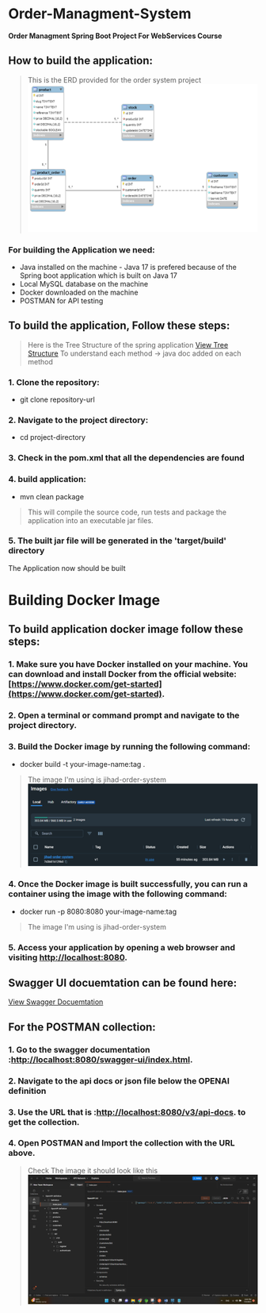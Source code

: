 # Order-Managment-System
**Order Managment Spring Boot Project For WebServices Course**
## How to build the application:
> This is the ERD provided for the order system project
![Image Description](./ERD-Assigment2.png)
### For building the Application we need:
- Java installed on the machine - Java 17 is prefered because of the Spring boot application which is built on Java 17
- Local MySQL database on the machine
- Docker downloaded on the machine
- POSTMAN for API testing
## To build the application, Follow these steps:
> Here is the Tree Structure of the spring application [View Tree Structure](./TreeStructre.txt)
> To understand each method -> java doc added on each method
### 1. Clone the repository: 
- git clone repository-url
### 2. Navigate to the project directory: 
- cd project-directory
### 3. Check in the pom.xml that all the dependencies are found
### 4. build application:
- mvn clean package
> This will compile the source code, run tests and package the application into an executable jar files.
### 5. The built jar file will be generated in the 'target/build' directory
The Application now should be built
# Building Docker Image
## To build application docker image follow these steps:
### 1. Make sure you have Docker installed on your machine. You can download and install Docker from the official website: [https://www.docker.com/get-started](https://www.docker.com/get-started).
### 2. Open a terminal or command prompt and navigate to the project directory.
### 3. Build the Docker image by running the following command:
- docker build -t your-image-name:tag .
> The image I'm using is jihad-order-system
![Image Description](./docker.png)
### 4. Once the Docker image is built successfully, you can run a container using the image with the following command:
- docker run -p 8080:8080 your-image-name:tag
> The image I'm using is jihad-order-system
### 5. Access your application by opening a web browser and visiting [http://localhost:8080](http://localhost:8080).
## Swagger UI docuemtation can be found here:
[View Swagger Docuemtation](./Swagger%20UI%20-%20PDF.pdf)
## For the POSTMAN collection:
### 1. Go to the swagger documentation :[http://localhost:8080/swagger-ui/index.html](http://localhost:8080/swagger-ui/index.html).
### 2. Navigate to the api docs or json file below the OPENAI definition
### 3. Use the URL that is :[http://localhost:8080/v3/api-docs](http://localhost:8080/v3/api-docs). to get the collection.
### 4. Open POSTMAN and Import the collection with the URL above.
> Check The image it should look like this
![Image Description](./postman-collection.png)
